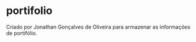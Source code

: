 # portifolio

Criado por Jonathan Gonçalves de Oliveira para armazenar as informações de portifólio. 
